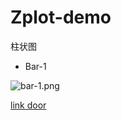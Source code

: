 # Zplot-demo

柱状图

- Bar-1

![bar-1.png](https://github.com/ISCS-GitLab/Zplot-demo/blob/main/%E6%9F%B1%E7%8A%B6%E5%9B%BE/%E6%9F%B1%E7%8A%B6%E5%9B%BE1/bar-1.png)

[link door](https://github.com/ISCS-GitLab/Zplot-demo/tree/main/%E6%9F%B1%E7%8A%B6%E5%9B%BE/%E6%9F%B1%E7%8A%B6%E5%9B%BE1)
